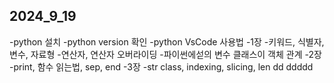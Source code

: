 ## 2024_9_19
-python 설치
-python version 확인
-python VsCode 사용법
-1장
    -키워드, 식별자, 변수, 자료형
    -연산자, 연산자 오버라이딩
    -파이썬에섣의 변수 클래스이 객체 관계
-2장
    -print, 함수 읽는법, sep, end
-3장
    -str class, indexing, slicing, len
dd
ddddd
